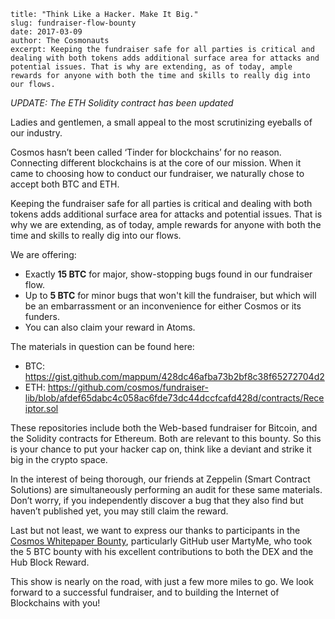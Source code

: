 ~~~
title: "Think Like a Hacker. Make It Big."
slug: fundraiser-flow-bounty
date: 2017-03-09
author: The Cosmonauts
excerpt: Keeping the fundraiser safe for all parties is critical and dealing with both tokens adds additional surface area for attacks and potential issues. That is why are extending, as of today, ample rewards for anyone with both the time and skills to really dig into our flows.
~~~

_UPDATE: The ETH Solidity contract has been updated_

Ladies and gentlemen, a small appeal to the most scrutinizing eyeballs of our industry.

Cosmos hasn’t been called ‘Tinder for blockchains’ for no reason. Connecting different blockchains is at the core of our mission. When it came to choosing how to conduct our fundraiser, we naturally chose to accept both BTC and ETH.

Keeping the fundraiser safe for all parties is critical and dealing with both tokens adds additional surface area for attacks and potential issues. That is why we are extending, as of today, ample rewards for anyone with both the time and skills to really dig into our flows.

We are offering:

* Exactly **15 BTC** for major, show-stopping bugs found in our fundraiser flow.
* Up to **5 BTC** for minor bugs that won't kill the fundraiser, but which will be an embarrassment or an inconvenience for either Cosmos or its funders.
* You can also claim your reward in Atoms.

The materials in question can be found here:

* BTC: https://gist.github.com/mappum/428dc46afba73b2bf8c38f65272704d2
* ETH: https://github.com/cosmos/fundraiser-lib/blob/afdef65dabc4c058ac6fde73dc44dccfcafd428d/contracts/Receiptor.sol

These repositories include both the Web-based fundraiser for Bitcoin, and the Solidity contracts for Ethereum. Both are relevant to this bounty. So this is your chance to put your hacker cap on, think like a deviant and strike it big in the crypto space.

In the interest of being thorough, our friends at Zeppelin (Smart Contract Solutions) are simultaneously performing an audit for these same materials. Don’t worry, if you independently discover a bug that they also find but haven’t published yet, you may still claim the reward.

Last but not least, we want to express our thanks to participants in the [Cosmos Whitepaper Bounty](./cosmos-whitepaper-bounty), particularly GitHub user MartyMe, who took the 5 BTC bounty with his excellent contributions to both the DEX and the Hub Block Reward.

This show is nearly on the road, with just a few more miles to go. We look forward to a successful fundraiser, and to building the Internet of Blockchains with you!

